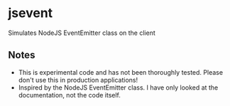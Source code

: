 # jsevent
Simulates NodeJS EventEmitter class on the client

## Notes
* This is experimental code and has not been thoroughly tested. Please don't use this in production applications!
* Inspired by the NodeJS EventEmitter class. I have only looked at the documentation, not the code itself.